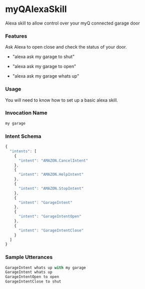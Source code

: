 # myQAlexaSkill
Alexa skill to allow control over your myQ connected garage door

### Features
Ask Alexa to open close and check the status of your door.

- "alexa ask my garage to shut"

- "alexa ask my garage to open"

- "alexa ask my garage whats up"

### Usage
You will need to know how to set up a basic alexa skill.

### Invocation Name
```javascript
my garage
```

### Intent Schema
```javascript
{
  "intents": [
    {
      "intent": "AMAZON.CancelIntent"
    },
    {
      "intent": "AMAZON.HelpIntent"
    },
    {
      "intent": "AMAZON.StopIntent"
    },
    {
      "intent": "GarageIntent"
    },
    {
      "intent": "GarageIntentOpen"
    },
    {
      "intent": "GarageIntentClose"
    }
  ]
}
```
### Sample Utterances
``` javascript
GarageIntent whats up with my garage
GarageIntent whats up
GarageIntentOpen to open
GarageIntentClose to shut
```
